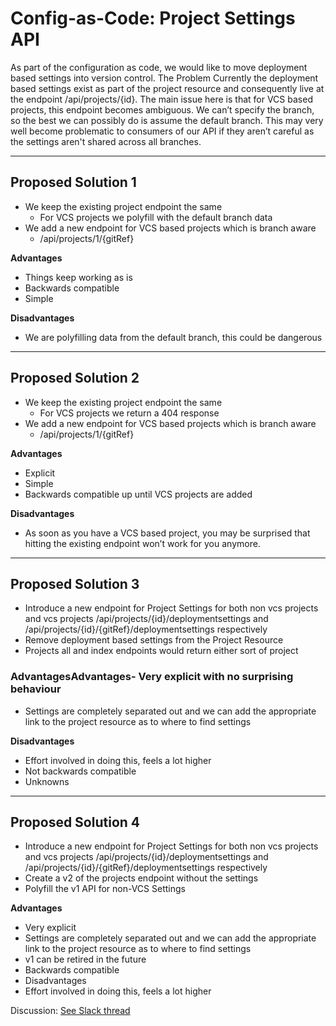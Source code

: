# Config-as-Code: Project Settings API
As part of the configuration as code, we would like to move deployment based settings into version control.
The Problem
Currently the deployment based settings exist as part of the project resource and consequently live at the endpoint /api/projects/{id}. The main issue here is that for VCS based projects, this endpoint becomes ambiguous. We can’t specify the branch, so the best we can possibly do is assume the default branch. This may very well become problematic to consumers of our API if they aren’t careful as the settings aren't shared across all branches.

---
## Proposed Solution 1
- We keep the existing project endpoint the same
  - For VCS projects we polyfill with the default branch data
- We add a new endpoint for VCS based projects which is branch aware
   - /api/projects/1/{gitRef}

**Advantages**
- Things keep working as is
- Backwards compatible
- Simple

**Disadvantages**
- We are polyfilling data from the default branch, this could be dangerous

---

## Proposed Solution 2
- We keep the existing project endpoint the same
  - For VCS projects we return a 404 response
- We add a new endpoint for VCS based projects which is branch aware
  - /api/projects/1/{gitRef}

**Advantages**
- Explicit
- Simple
- Backwards compatible up until VCS projects are added

**Disadvantages**
- As soon as you have a VCS based project, you may be surprised that hitting the existing endpoint won’t work for you anymore.

---

## Proposed Solution 3
- Introduce a new endpoint for Project Settings for both non vcs projects and vcs projects /api/projects/{id}/deploymentsettings and /api/projects/{id}/{gitRef}/deploymentsettings respectively
- Remove deployment based settings from the Project Resource
- Projects all and index endpoints would return either sort of project

### Advantages**Advantages**- Very explicit with no surprising behaviour
- Settings are completely separated out and we can add the appropriate link to the project resource as to where to find settings

**Disadvantages**
- Effort involved in doing this, feels a lot higher
- Not backwards compatible
- Unknowns

---

## Proposed Solution 4
- Introduce a new endpoint for Project Settings for both non vcs projects and vcs projects /api/projects/{id}/deploymentsettings and /api/projects/{id}/{gitRef}/deploymentsettings respectively
- Create a v2 of the projects endpoint without the settings
- Polyfill the v1 API for non-VCS Settings


**Advantages**
- Very explicit
- Settings are completely separated out and we can add the appropriate link to the project resource as to where to find settings
- v1 can be retired in the future
- Backwards compatible
- Disadvantages
- Effort involved in doing this, feels a lot higher


Discussion: [See Slack thread](https://octopusdeploy.slack.com/archives/C01AJE4K3T2/p1605158184218100)